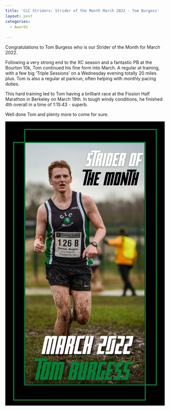 ```yaml
---
title: 'CLC Striders: Strider of the Month March 2022 - Tom Burgess'
layout: post
categories:
  - Awards

---
```


Congratulations to Tom Burgess who is our Strider of the Month for March 2022.

Following a very strong end to the XC season and a fantastic PB at the Bourton 10k, Tom continued his fine form into March. A regular at training, with a few big ‘Triple Sessions’ on a Wednesday evening totally 20 miles plus. Tom is also a regular at parkrun, often helping with monthly pacing duties. 

This hard training led to Tom having a brilliant race at the Fission Half Marathon in Berkeley on March 19th. In tough windy conditions, he finished 4th overall in a time of 1:15:43 - superb.

Well done Tom and plenty more to come for sure.

![Strider of the month Tom Burgess](/images/2022/04/2022-04-19-SOTM-March-2022.jpg "CLC Strider of the month March 2022 Tom Burgess")

